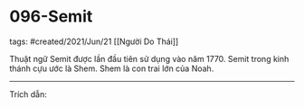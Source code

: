 # 096-Semit

tags: #created/2021/Jun/21
[[Người Do Thái]]

Thuật ngữ Semit được lần đầu tiên sử dụng vào năm 1770. Semit trong kinh thánh cựu ước là Shem. Shem là con trai lớn của Noah. 

---

Trích dẫn: